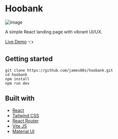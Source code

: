 # Hoobank

![image](https://github.com/sandipan500/landing_page/assets/104856187/232ac229-7c72-4d8c-b46e-7aeb114bb4c0)

A simple React landing page with vibrant UI/UX.

[Live Demo](https://hoobank-dun-theta.vercel.app/) :point_left:

## Getting started

```
git clone https://github.com/james00s/hoobank.git
cd hoobank
npm install
npm run dev
```

## Built with

- [React](https://reactjs.org/)
- [Tailwind CSS](https://tailwindcss.com/)
- [React Router](https://reactrouter.com/)
- [Vite JS](https://vitejs.dev/)
- [Material UI](https://mui.com/)
